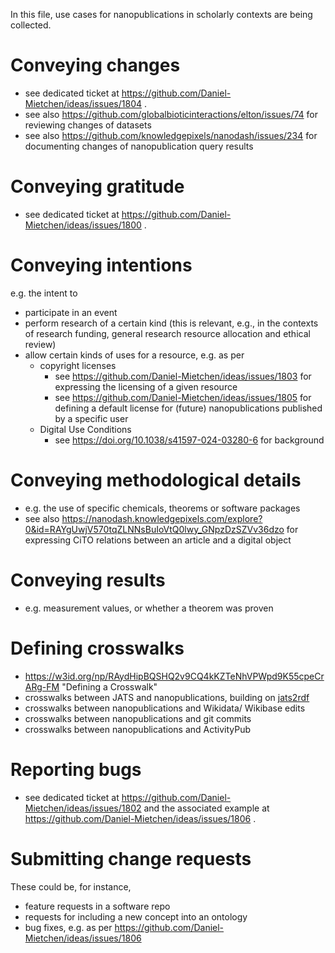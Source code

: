 In this file, use cases for nanopublications in scholarly contexts are being collected.

# Conveying changes

* see dedicated ticket at https://github.com/Daniel-Mietchen/ideas/issues/1804 .
* see also https://github.com/globalbioticinteractions/elton/issues/74 for reviewing changes of datasets
* see also https://github.com/knowledgepixels/nanodash/issues/234 for documenting changes of nanopublication query results

# Conveying gratitude

* see dedicated ticket at https://github.com/Daniel-Mietchen/ideas/issues/1800 .

# Conveying intentions

e.g. the intent to
- participate in an event
- perform research of a certain kind (this is relevant, e.g., in the contexts of research funding, general research resource allocation and ethical review)
- allow certain kinds of uses for a resource, e.g. as per
  - copyright licenses
    - see https://github.com/Daniel-Mietchen/ideas/issues/1803 for expressing the licensing of a given resource
    - see https://github.com/Daniel-Mietchen/ideas/issues/1805 for defining a default license for (future) nanopublications published by a specific user 
  - Digital Use Conditions
    - see https://doi.org/10.1038/s41597-024-03280-6 for background

# Conveying methodological details

- e.g. the use of specific chemicals, theorems or software packages
- see also https://nanodash.knowledgepixels.com/explore?0&id=RAYgUwjV570tqZLNNsBuIoVtQ0lwy_GNpzDzSZVv36dzo for expressing CiTO relations between an article and a digital object  

# Conveying results

- e.g. measurement values, or whether a theorem was proven

# Defining crosswalks

- https://w3id.org/np/RAydHipBQSHQ2v9CQ4kKZTeNhVPWpd9K55cpeCrARg-FM "Defining a Crosswalk"
- crosswalks between JATS and nanopublications, building on [jats2rdf]([url](https://www.ncbi.nlm.nih.gov/books/NBK100491/))
- crosswalks between nanopublications and Wikidata/ Wikibase edits 
- crosswalks between nanopublications and git commits 
- crosswalks between nanopublications and ActivityPub 
 
# Reporting bugs

* see dedicated ticket at https://github.com/Daniel-Mietchen/ideas/issues/1802 and the associated example at https://github.com/Daniel-Mietchen/ideas/issues/1806 .

# Submitting change requests

These could be, for instance,
- feature requests in a software repo
- requests for including a new concept into an ontology
- bug fixes, e.g. as per https://github.com/Daniel-Mietchen/ideas/issues/1806

